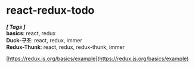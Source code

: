# react-redux-todo

***[ Tags ]***  
**basics**: react, redux  
**Duck-구조**: react, redux, immer  
**Redux-Thunk**: react, redux, redux-thunk, immer  

[https://redux.js.org/basics/example](https://redux.js.org/basics/example)
